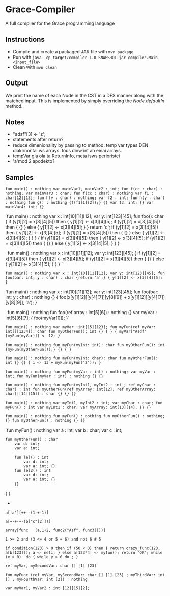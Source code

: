 # Grace-Compiler
A full compiler for the Grace programming language

## Instructions
 * Compile and create a packaged JAR file with `mvn package`
 * Run with `java -cp target/compiler-1.0-SNAPSHOT.jar compiler.Main <input_file>`
 * Clean with `mvn clean`

## Output
We print the name of each Node in the CST in a DFS manner along with the
matched input. This is implemented by simply overriding the *Node.defaultIn* method.

## Notes
* "adsf"[3] <- 'z';
* statements after return?
* reduce dimenionality by passing to method: temp var types DEN diakrinontai ws arrays. tous dinw int an einai arrays.
* tempVar gia ola ta ReturnInfo, meta isws perioristei
* 'a'mod 2 apodekto?

## Samples
`fun main() : nothing
var mainVar1, mainVar2 : int;
fun f(cc : char) : nothing;
var mainVar3 : char;
fun f(cc : char) : nothing
    var f1 : char[12][13];
    fun h(y : char) : nothing;
    var f2 : int;
    fun h(y : char) : nothing
        fun g() : nothing
            {f(f1[1][2]);}
        {}
    var f3: int;
    {}
var mainVar4: int;
{}`

`fun main() : nothing
    var x : int[10][11][12];
    var y: int[123][45];
    fun foo(): char {
    if (y[1][2] = x[3][4][5]) then {
        y[1][2] <- x[3][4][5];
        if (y[1][2] = x[3][4][5]) then {
            {}
        }
        else {
            y[1][2] <- x[3][4][5];
        }
    }
        return 'c';
        if (y[1][2] = x[3][4][5]) then {
            y[1][2] <- x[3][4][5];
            if (y[1][2] = x[3][4][5]) then {
                {}
            }
            else {
                y[1][2] <- x[3][4][5];
            }
        }
    }
{
    if (y[1][2] = x[3][4][5]) then {
        y[1][2] <- x[3][4][5];
        if (y[1][2] = x[3][4][5]) then {
            {}
        }
        else {
            y[1][2] <- x[3][4][5];
        }
    }
}

`
`fun main() : nothing
    var x : int[10][11][12];
    var y: int[123][45];
{
    if (y[1][2] = x[3][4][5]) then {
        y[1][2] <- x[3][4][5];
        if (y[1][2] = x[3][4][5]) then {
            {}
        }
        else {
            y[1][2] <- x[3][4][5];
        }
    }
}
`

`fun main() : nothing
    var x : int[10][11][12];
    var y: int[123][45];
    fun foo(bar: int; y : char) : char {return 'a';}
{
    y[1][2] <- x[3][4][5];
}`

`fun main() : nothing
    var x : int[10][11][12];
    var y: int[123][45];
    fun foo(bar: int; y : char) : nothing {}
{
    foo(x[y[1][2]][y[4][7]][y[8][9]] + x[y[1][2]][y[4][7]][y[8][9]], 'a');
}

`
`fun main() : nothing
    fun foo(ref array : int[5][6]) : nothing {}
    var myVar : int[5][6][7];
{
    foo(myVar[0]);
}`

`fun main() : nothing
    var myVar :int[15][123];
    fun myFun(ref myVar: int[][1234]): char
        fun myOtherFun(): int
        {}
    {
    }
{
    myVar["Asdf"[myFun(myVar)]] <- 12;
}
`

`fun main() : nothing
    fun myFun(myInt: int): char
        fun myOtherFun(): int
        {myFun(myOtherFun());}
    {}
{
}
`

`fun main() : nothing
    fun myFun(myInt: char): char
        fun myOtherFun(): int
        {}
    {}
{
    i <- 13 + myFun(myFun('2'));
}`

`fun main() : nothing
    fun myFun(myVar : int) : nothing;
    var myVar : int;
    fun myFun(myVar : int) : nothing
    {}
{}
`

`fun main() : nothing
    fun myFun(myInt1, myInt2 : int ; ref myChar : char) : int
        fun myOtherFun(ref myArray: int[12]; ref myOtherArray: char[][14][15]) : char
        {}
    {}
{}
`

`fun main() : nothing
    var myInt1, myInt2 : int;
    var myChar : char;
    fun myFun() : int
        var myInt1 : char;
        var myArray: int[13][14];
    {}
{}
`

`fun main() : nothing
    fun myFun() : nothing
        fun myOtherFun() : nothing;
    {}
    fun myOtherFun() : nothing
    {}
{}
`

`fun myFun() : nothing
    var a : int;
    var b : char;
    var c : int;

    fun myOtherFun() : char
        var d: int;
        var a: int;

        fun lel() : int
            var d: int;
            var a: int; {}
        fun lel2() : int
            var d: int;
            var a: int; {}
        {}
{
}`

-

`a['a'][++--(1-+-1)]`

`a[+-+-+-(b["c"[2]])]`

`array[func   (a,1+2, func2("Asf", func3()))]`

`1 >= 2 and (3 <= 4 or 5 = 6) and not 6 # 5`

`if condition(123) > 0 then
    if (50 < 0) then {
        return crazy_func(123, a[b[123]]);
        a <- neti;
    }
    else
        a[123*4] <- myfun();
    return "OK";
while (x > 0)  do {
    while y > 0 do
        ;
}
`

`ref myVar, mySecondVar: char [] [1] [23]`

`fun myFunc (ref myVar, mySecondVar: char [] [1] [23] ; myThirdVar: int [] ; myFourthVar: int [2]) : nothing`

`var myVar1, myVar2 : int [12][15][2];`
